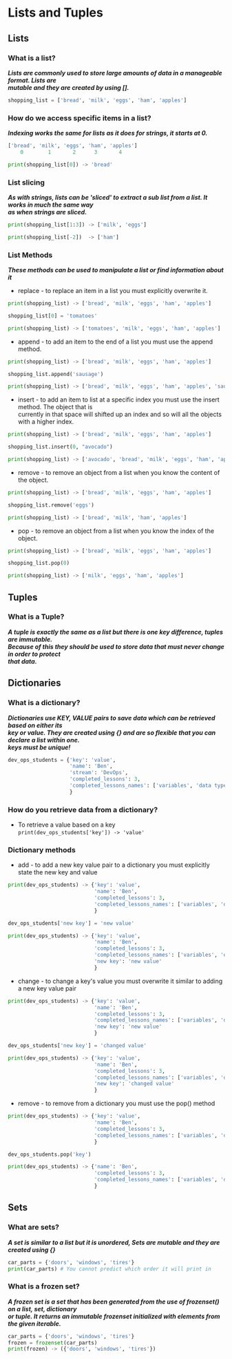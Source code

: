 # Lists and Tuples  

## Lists
### What is a list?  
  ***Lists are commonly used to store large amounts of data in a manageable format. Lists are***  
  ***mutable and they are created by using [].***  
```python
shopping_list = ['bread', 'milk', 'eggs', 'ham', 'apples']
```  

### How do we access specific items in a list?  
  ***Indexing works the same for lists as it does for strings, it starts at 0.***  
```python
['bread', 'milk', 'eggs', 'ham', 'apples']
    0        1       2      3       4

print(shopping_list[0]) -> 'bread'
```  
### List slicing  
  ***As with strings, lists can be 'sliced' to extract a sub list from a list. It works in much the same way***  
  ***as when strings are sliced.***  
```python
print(shopping_list[1:3]) -> ['milk', 'eggs']

print(shopping_list[-2])  -> ['ham']
```  
   
### List Methods  
  ***These methods can be used to manipulate a list or find information about it***  
* replace - to replace an item in a list you must explicitly overwrite it.  
```python
print(shopping_list) -> ['bread', 'milk', 'eggs', 'ham', 'apples']

shopping_list[0] = 'tomatoes'

print(shopping_list) -> ['tomatoes', 'milk', 'eggs', 'ham', 'apples']
```  
* append - to add an item to the end of a list you must use the append method.  
```python
print(shopping_list) -> ['bread', 'milk', 'eggs', 'ham', 'apples']

shopping_list.append('sausage')

print(shopping_list) -> ['bread', 'milk', 'eggs', 'ham', 'apples', 'sausage']
```  
* insert - to add an item to list at a specific index you must use the insert method. The object that is  
currently in that space will shifted up an index and so will all the objects with a higher index.  
```python
print(shopping_list) -> ['bread', 'milk', 'eggs', 'ham', 'apples']

shopping_list.insert(0, "avocado")

print(shopping_list) -> ['avocado', 'bread', 'milk', 'eggs', 'ham', 'apples']
```
* remove - to remove an object from a list when you know the content of the object.  
```python
print(shopping_list) -> ['bread', 'milk', 'eggs', 'ham', 'apples']

shopping_list.remove('eggs')

print(shopping_list) -> ['bread', 'milk', 'ham', 'apples']
```  
* pop - to remove an object from a list when you know the index of the object.  
```python
print(shopping_list) -> ['bread', 'milk', 'eggs', 'ham', 'apples']

shopping_list.pop(0)

print(shopping_list) -> ['milk', 'eggs', 'ham', 'apples']
```  

## Tuples  
### What is a Tuple?  
  ***A tuple is exactly the same as a list but there is one key difference, tuples are immutable.***  
  ***Because of this they should be used to store data that must never change in order to protect***  
  ***that data.***  
  
## Dictionaries  
### What is a dictionary?  
  ***Dictionaries use KEY, VALUE pairs to save data which can be retrieved based on either its***  
  ***key or value. They are created using {} and are so flexible that you can declare a list within one.***  
  ***keys must be unique!***
```python
dev_ops_students = {'key': 'value',
                    'name': 'Ben',
                    'stream': 'DevOps',
                    'completed_lessons': 3,
                    'completed_lessons_names': ['variables', 'data types', 'collections']  # This is a list declared as a value
                    }
```  
### How do you retrieve data from a dictionary?  
* To retrieve a value based on a key   
  `print(dev_ops_students['key']) -> 'value'`  
  
### Dictionary methods  
* add - to add a new key value pair to a dictionary you must explicitly state the new key and value
```python
print(dev_ops_students) -> {'key': 'value',
                            'name': 'Ben',
                            'completed_lessons': 3,
                            'completed_lessons_names': ['variables', 'data types', 'collections']
                            }

dev_ops_students['new key'] = 'new value'

print(dev_ops_students) -> {'key': 'value', 
                            'name': 'Ben', 
                            'completed_lessons': 3, 
                            'completed_lessons_names': ['variables', 'data types', 'collections'], 
                            'new key': 'new value'
                            }
```
* change - to change a key's value you must overwrite it similar to adding a new key value pair
```python
print(dev_ops_students) -> {'key': 'value', 
                            'name': 'Ben', 
                            'completed_lessons': 3, 
                            'completed_lessons_names': ['variables', 'data types', 'collections'], 
                            'new key': 'new value'
                            }

dev_ops_students['new key'] = 'changed value'

print(dev_ops_students) -> {'key': 'value', 
                            'name': 'Ben', 
                            'completed_lessons': 3, 
                            'completed_lessons_names': ['variables', 'data types', 'collections'], 
                            'new key': 'changed value'
                            }
```
* remove - to remove from a dictionary you must use the pop() method  
```python
print(dev_ops_students) -> {'key': 'value',
                            'name': 'Ben',
                            'completed_lessons': 3,
                            'completed_lessons_names': ['variables', 'data types', 'collections']
                            }

dev_ops_students.pop('key')

print(dev_ops_students) -> {'name': 'Ben',
                            'completed_lessons': 3,
                            'completed_lessons_names': ['variables', 'data types', 'collections']
                            }
```  

## Sets  
### What are sets?  
  ***A set is similar to a list but it is unordered, Sets are mutable and they are created using {}***  
```python
car_parts = {'doors', 'windows', 'tires'}
print(car_parts) # You cannot predict which order it will print in
```  

### What is a frozen set?  
  ***A frozen set is a set that has been generated from the use of frozenset() on a list, set, dictionary***  
  ***or tuple. It returns an immutable frozenset initialized with elements from the given iterable.***  
```python
car_parts = {'doors', 'windows', 'tires'}
frozen = frozenset(car_parts)
print(frozen) -> ({'doors', 'windows', 'tires'})
```

